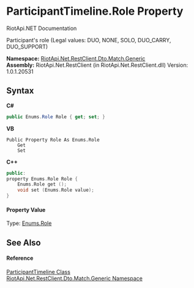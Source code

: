 # ParticipantTimeline.Role Property 
RiotApi.NET Documentation 

Participant's role (Legal values: DUO, NONE, SOLO, DUO_CARRY, DUO_SUPPORT)

**Namespace:**&nbsp;<a href="f4767f78-ec21-8fc9-5619-34d53bfe8e2e">RiotApi.Net.RestClient.Dto.Match.Generic</a><br />**Assembly:**&nbsp;RiotApi.Net.RestClient (in RiotApi.Net.RestClient.dll) Version: 1.0.1.20531

## Syntax

**C#**<br />
``` C#
public Enums.Role Role { get; set; }
```

**VB**<br />
``` VB
Public Property Role As Enums.Role
	Get
	Set
```

**C++**<br />
``` C++
public:
property Enums.Role Role {
	Enums.Role get ();
	void set (Enums.Role value);
}
```


#### Property Value
Type: <a href="53f066d2-6ef4-6be1-9f0e-877f8ad70c17">Enums.Role</a>

## See Also


#### Reference
<a href="20dfe1bb-bad6-acf7-9647-78f9f4fbab4b">ParticipantTimeline Class</a><br /><a href="f4767f78-ec21-8fc9-5619-34d53bfe8e2e">RiotApi.Net.RestClient.Dto.Match.Generic Namespace</a><br />